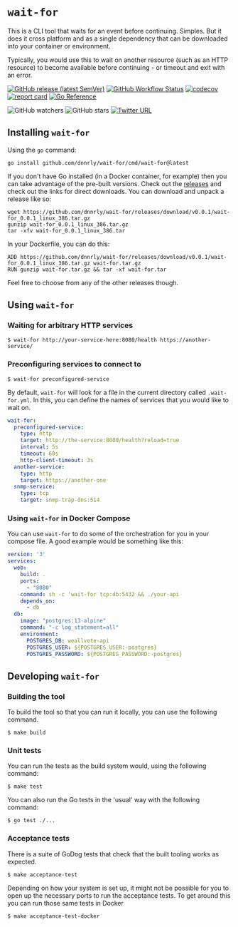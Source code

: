 # `wait-for`

This is a CLI tool that waits for an event before continuing. Simples. But it does it
cross platform and as a single dependency that can be downloaded into your container
or environment.

Typically, you would use this to wait on another resource (such as an HTTP resource)
to become available before continuing - or timeout and exit with an error.

[![GitHub release (latest SemVer)](https://img.shields.io/github/v/release/dnnrly/wait-for)](https://github.com/dnnrly/wait-for/releases/latest)
[![GitHub Workflow Status](https://img.shields.io/github/workflow/status/dnnrly/wait-for/Release%20workflow)](https://github.com/dnnrly/wait-for/actions?query=workflow%3A%22Release+workflow%22)
[![codecov](https://codecov.io/gh/dnnrly/wait-for/branch/main/graph/badge.svg?token=s0OfKkTFuI)](https://codecov.io/gh/dnnrly/wait-for)
[![report card](https://goreportcard.com/badge/github.com/dnnrly/wait-for)](https://goreportcard.com/report/github.com/dnnrly/wait-for)
[![Go Reference](https://pkg.go.dev/badge/github.com/dnnrly/wait-for.svg)](https://pkg.go.dev/github.com/dnnrly/wait-for)

![GitHub watchers](https://img.shields.io/github/watchers/dnnrly/wait-for?style=social)
![GitHub stars](https://img.shields.io/github/stars/dnnrly/wait-for?style=social)
[![Twitter URL](https://img.shields.io/twitter/url?style=social&url=https%3A%2F%2Fgithub.com%2Fdnnrly%2Fwait-for)](https://twitter.com/intent/tweet?url=https://github.com/dnnrly/wait-for)

## Installing `wait-for`

Using the `go` command:

```shell
go install github.com/dnnrly/wait-for/cmd/wait-for@latest
```

If you don't have Go installed (in a Docker container, for example) then you can take advantage of the pre-built versions. Check out the [releases](https://github.com/dnnrly/wait-for/releases) and check out the links for direct downloads. You can download and unpack a release like so:

```shell
wget https://github.com/dnnrly/wait-for/releases/download/v0.0.1/wait-for_0.0.1_linux_386.tar.gz
gunzip wait-for_0.0.1_linux_386.tar.gz
tar -xfv wait-for_0.0.1_linux_386.tar
```

In your Dockerfile, you can do this:
```docker
ADD https://github.com/dnnrly/wait-for/releases/download/v0.0.1/wait-for_0.0.1_linux_386.tar.gz wait-for.tar.gz
RUN gunzip wait-for.tar.gz && tar -xf wait-for.tar
```

Feel free to choose from any of the other releases though.

## Using `wait-for`

### Waiting for arbitrary HTTP services

```shell script
$ wait-for http://your-service-here:8080/health https://another-service/
``` 


### Preconfiguring services to connect to

```shell script
$ wait-for preconfigured-service
```

By default, `wait-for` will look for a file in the current directory called
`.wait-for.yml`. In this, you can define the names of services that you would
like to wait on.

```yaml
wait-for:
  preconfigured-service:
    type: http
    target: http://the-service:8080/health?reload=true
    interval: 5s
    timeout: 60s
    http-client-timeout: 3s
  another-service:
    type: http
    target: https://another-one
  snmp-service:
    type: tcp
    target: snmp-trap-dns:514
```

### Using `wait-for` in Docker Compose

You can use `wait-for` to do some of the orchestration for you in your compose file. A good example
would be something like this:

```yaml
version: '3'
services:
  web:
    build: .
    ports:
      - "8080"
    command: sh -c 'wait-for tcp:db:5432 && ./your-api
    depends_on:
      - db
  db:
    image: "postgres:13-alpine"
    command: "-c log_statement=all"
    environment:
      POSTGRES_DB: weallvote-api
      POSTGRES_USER: ${POSTGRES_USER:-postgres}
      POSTGRES_PASSWORD: ${POSTGRES_PASSWORD:-postgres}
```

## Developing `wait-for`

### Building the tool

To build the tool so that you can run it locally, you can use the following
command.

```shell script
$ make build
```

### Unit tests

You can run the tests as the build system would, using the following command:

```shell script
$ make test
```

You can also run the Go tests in the 'usual' way with the following command:

```shell script
$ go test ./...
```

### Acceptance tests

There is a suite of GoDog tests that check that the built tooling works as
expected.

```shell script
$ make acceptance-test
```

Depending on how your system is set up, it might not be possible for you to
open up the necessary ports to run the acceptance tests. To get around this
you can run those same tests in Docker


```shell script
$ make acceptance-test-docker
```
